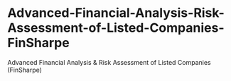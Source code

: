 # Advanced-Financial-Analysis-Risk-Assessment-of-Listed-Companies-FinSharpe
Advanced Financial Analysis &amp; Risk Assessment of Listed Companies (FinSharpe)
